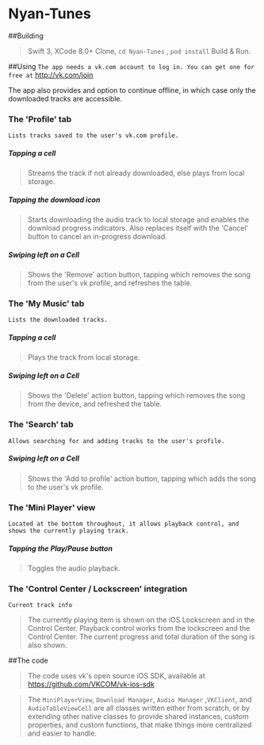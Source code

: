 # Nyan-Tunes

##Building
> Swift 3, XCode 8.0+
> Clone, `cd Nyan-Tunes` , `pod install`
> Build & Run.


##Using
`The app needs a vk.com account to log in. You can get one for free at` http://vk.com/join 


The app also provides and option to continue offline, in which case only the downloaded tracks are accessible.

### The 'Profile' tab
`Lists tracks saved to the user's vk.com profile.`

##### Tapping a cell
>Streams the track if not already downloaded, else plays from local storage.

##### Tapping the download icon
>Starts downloading the audio track to local storage and enables the download progress indicators.
    Also replaces itself with the 'Cancel' button to cancel an in-progress download.

##### Swiping left on a Cell
>Shows the 'Remove' action button, tapping which removes the song from the user's
  vk profile, and refreshes the table.
  

### The 'My Music' tab
`Lists the downloaded tracks.`

##### Tapping a cell
>Plays the track from local storage.

##### Swiping left on a Cell
>Shows the 'Delete' action button, tapping which removes the song from the device, and
  refreshed the table.


### The 'Search' tab
`Allows searching for and adding tracks to the user's profile.`

##### Swiping left on a Cell
>Shows the 'Add to profile' action button, tapping which adds the song to the user's
  vk profile.
  
  
### The 'Mini Player' view
`Located at the bottom throughout, it allows playback control, and shows the currently playing track.`

##### Tapping the Play/Pause button
>Toggles the audio playback.


### The 'Control Center / Lockscreen' integration
`Current track info`
>The currently playing item is shown on the iOS Lockscreen and in the Control Center.
>Playback control works from the lockscreen and the Control Center.
>The current progress and total duration of the song is also shown.

##The code
>The code uses vk's open source iOS SDK, available at https://github.com/VKCOM/vk-ios-sdk

> The `MiniPlayerView`, `Download Manager`, `Audio Manager` ,`VKClient`, and `AudioTableViewCell` are all
  classes written either from scratch, or by extending other native classes to provide shared instances,
  custom properties, and custom functions, that make things more centralized and easier to handle.
